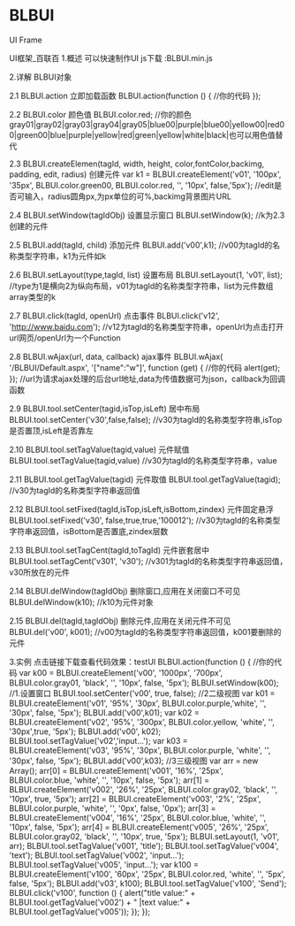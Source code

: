 # BLBUI
UI Frame

UI框架_百联百
1.概述
可以快速制作UI js下载 :BLBUI.min.js 

2.详解
BLBUI对象

2.1 BLBUI.action 立即加载函数 
BLBUI.action(function () 
{
//你的代码
});

2.2 BLBUI.color 颜色值
BLBUI.color.red; 
//你的颜色 gray01|gray02|gray03|gray04|gray05|blue00|purple|blue00|yellow00|red00|green00|blue|purple|yellow|red|green|yellow|white|black|也可以用色值替代 

2.3 BLBUI.createElemen(tagId, width, height, color,fontColor,backimg, padding, edit, radius) 创建元件
var k1 = BLBUI.createElement('v01', '100px', '35px', BLBUI.color.green00, BLBUI.color.red, '', '10px', false,'5px'); 
//edit是否可输入，radius圆角px,为px单位的可%,backimg背景图片URL 

2.4 BLBUI.setWindow(tagIdObj) 设置显示窗口
BLBUI.setWindow(k); 
//k为2.3创建的元件 

2.5 BLBUI.add(tagId, child) 添加元件
BLBUI.add('v00',k1); 
//v00为tagId的名称类型字符串，k1为元件如k 

2.6 BLBUI.setLayout(type,tagId, list) 设置布局
BLBUI.setLayout(1, 'v01', list); 
//type为1是横向2为纵向布局，v01为tagId的名称类型字符串，list为元件数组array类型的k 

2.7 BLBUI.click(tagId, openUrl) 点击事件
BLBUI.click('v12', 'http://www.baidu.com'); //v12为tagId的名称类型字符串，openUrl为点击打开url网页/openUrl为一个Function 

2.8 BLBUI.wAjax(url, data, callback) ajax事件
BLBUI.wAjax( '/BLBUI/Default.aspx', '["name":"w"]', function (get) {
//你的代码
alert(get);
});
//url为请求ajax处理的后台url地址,data为传值数据可为json，callback为回调函数 

2.9 BLBUI.tool.setCenter(tagid,isTop,isLeft) 居中布局
BLBUI.tool.setCenter('v30',false,false);
//v30为tagId的名称类型字符串,isTop是否置顶,isLeft是否靠左 

2.10 BLBUI.tool.setTagValue(tagid,value) 元件赋值
BLBUI.tool.setTagValue(tagid,value)
//v30为tagId的名称类型字符串，value 

2.11 BLBUI.tool.getTagValue(tagid) 元件取值
BLBUI.tool.getTagValue(tagid);
//v30为tagId的名称类型字符串返回值 

2.12 BLBUI.tool.setFixed(tagId,isTop,isLeft,isBottom,zindex) 元件固定悬浮
BLBUI.tool.setFixed('v30', false,true,true,'100012');
//v30为tagId的名称类型字符串返回值，isBottom是否置底,zindex层数 

2.13 BLBUI.tool.setTagCent(tagId,toTagId) 元件嵌套居中
BLBUI.tool.setTagCent('v301', 'v30');
//v301为tagId的名称类型字符串返回值，v30所放在的元件 

2.14 BLBUI.delWindow(tagIdObj) 删除窗口,应用在关闭窗口不可见
BLBUI.delWindow(k10);
//k10为元件对象 

2.15 BLBUI.del(tagId,tagIdObj) 删除元件,应用在关闭元件不可见
BLBUI.del('v00', k001);
//v00为tagId的名称类型字符串返回值，k001要删除的元件 

3.实例
点击链接下载查看代码效果：testUI
BLBUI.action(function () 
{ 
    //你的代码 
        var k00 = BLBUI.createElement('v00', '1000px', '700px', BLBUI.color.gray01, 'black', '', '10px', false, '5px'); 
        BLBUI.setWindow(k00); //1.设置窗口 
        BLBUI.tool.setCenter('v00', true, false); 
        //2二级视图 
        var k01 = BLBUI.createElement('v01', '95%', '30px', BLBUI.color.purple,'white', '', '30px', false, '5px'); 
        BLBUI.add('v00',k01); 
        var k02 = BLBUI.createElement('v02', '95%', '300px', BLBUI.color.yellow, 'white', '', '30px',true, '5px'); 
        BLBUI.add('v00', k02); 
        BLBUI.tool.setTagValue('v02','input...'); 
        var k03 = BLBUI.createElement('v03', '95%', '30px', BLBUI.color.purple, 'white', '', '30px', false, '5px'); 
        BLBUI.add('v00',k03); 
        //3三级视图 
        var arr = new Array(); arr[0] = BLBUI.createElement('v001', '16%', '25px', BLBUI.color.blue, 'white', '', '10px', false, '5px'); 
        arr[1] = BLBUI.createElement('v002', '26%', '25px', BLBUI.color.gray02, 'black', '', '10px', true, '5px'); 
        arr[2] = BLBUI.createElement('v003', '2%', '25px', BLBUI.color.purple, 'white', '', '0px', false, '0px'); 
        arr[3] = BLBUI.createElement('v004', '16%', '25px', BLBUI.color.blue, 'white', '', '10px', false, '5px'); 
        arr[4] = BLBUI.createElement('v005', '26%', '25px', BLBUI.color.gray02, 'black', '', '10px', true, '5px'); 
        BLBUI.setLayout(1, 'v01', arr); 
        BLBUI.tool.setTagValue('v001', 'title'); 
        BLBUI.tool.setTagValue('v004', 'text'); 
        BLBUI.tool.setTagValue('v002', 'input...'); 
        BLBUI.tool.setTagValue('v005', 'input...'); 
        var k100 = BLBUI.createElement('v100', '60px', '25px', BLBUI.color.red, 'white', '', '5px', false, '5px'); 
        BLBUI.add('v03', k100); 
        BLBUI.tool.setTagValue('v100', 'Send'); 
        BLBUI.click('v100', function () { 
        alert("title value:" + BLBUI.tool.getTagValue('v002') + " |text value:" + BLBUI.tool.getTagValue('v005')); 
    }); 
}); 


